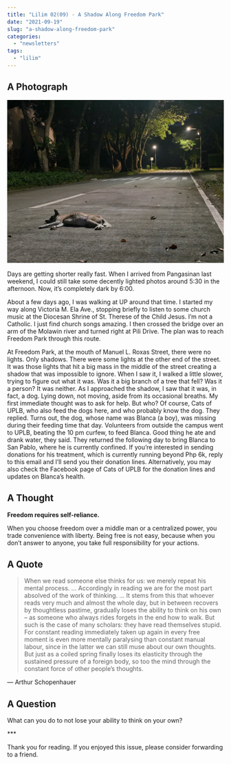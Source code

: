 ```yaml
---
title: "Lilim 02(09) - A Shadow Along Freedom Park"
date: "2021-09-19"
slug: "a-shadow-along-freedom-park"
categories:
  - "newsletters"
tags:
  - "lilim"
---
```

## A Photograph

![Blanca the dog](images/Blanca.jpg)

Days are getting shorter really fast. When I arrived from Pangasinan last weekend, I could still take some decently lighted photos around 5:30 in the afternoon. Now, it’s completely dark by 6:00.

About a few days ago, I was walking at UP around that time. I started my way along Victoria M. Ela Ave., stopping briefly to listen to some church music at the Diocesan Shrine of St. Therese of the Child Jesus. I’m not a Catholic. I just find church songs amazing. I then crossed the bridge over an arm of the Molawin river and turned right at Pili Drive. The plan was to reach Freedom Park through this route.

At Freedom Park, at the mouth of Manuel L. Roxas Street, there were no lights. Only shadows. There were some lights at the other end of the street. It was those lights that hit a big mass in the middle of the street creating a shadow that was impossible to ignore. When I saw it, I walked a little slower, trying to figure out what it was. Was it a big branch of a tree that fell? Was it a person? It was neither. As I approached the shadow, I saw that it was, in fact, a dog. Lying down, not moving, aside from its occasional breaths. My first immediate thought was to ask for help. But who? Of course, Cats of UPLB, who also feed the dogs here, and who probably know the dog. They replied. Turns out, the dog, whose name was Blanca (a boy), was missing during their feeding time that day. Volunteers from outside the campus went to UPLB, beating the 10 pm curfew, to feed Blanca. Good thing he ate and drank water, they said. They returned the following day to bring Blanca to San Pablo, where he is currently confined. If you’re interested in sending donations for his treatment, which is currently running beyond Php 6k, reply to this email and I’ll send you their donation lines. Alternatively, you may also check the Facebook page of Cats of UPLB for the donation lines and updates on Blanca’s health.

## A Thought

**Freedom requires self-reliance.**

When you choose freedom over a middle man or a centralized power, you trade convenience with liberty. Being free is not easy, because when you don’t answer to anyone, you take full responsibility for your actions.

## A Quote

> When we read someone else thinks for us: we merely repeat his mental process. … Accordingly in reading we are for the most part absolved of the work of thinking. … It stems from this that whoever reads very much and almost the whole day, but in between recovers by thoughtless pastime, gradually loses the ability to think on his own – as someone who always rides forgets in the end how to walk. But such is the case of many scholars: they have read themselves stupid. For constant reading immediately taken up again in every free moment is even more mentally paralysing than constant manual labour, since in the latter we can still muse about our own thoughts. But just as a coiled spring finally loses its elasticity through the sustained pressure of a foreign body, so too the mind through the constant force of other people’s thoughts.

— Arthur Schopenhauer

## A Question

What can you do to not lose your ability to think on your own?

\***

Thank you for reading. If you enjoyed this issue, please consider forwarding to a friend.
